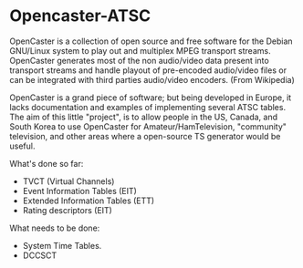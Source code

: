 Opencaster-ATSC
===============

OpenCaster is a collection of open source and free software for the Debian GNU/Linux system to play out and multiplex MPEG transport streams. OpenCaster generates most of the non audio/video data present into transport streams and handle playout of pre-encoded audio/video files or can be integrated with third parties audio/video encoders. (From Wikipedia)

OpenCaster is a grand piece of software; but being developed in Europe, it lacks documentation and examples of implementing several ATSC tables. The aim of this little "project", is to allow people in the US, Canada, and South Korea to use OpenCaster for Amateur/HamTelevision, "community" television, and other areas where a open-source TS generator would be useful.

What's done so far:
- TVCT (Virtual Channels)
- Event Information Tables (EIT)
- Extended Information Tables (ETT)
- Rating descriptors (EIT)

What needs to be done:
- System Time Tables.
- DCCSCT

